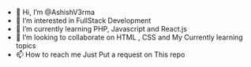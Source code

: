 - 👋 Hi, I’m @AshishV3rma
- 👀 I’m interested in FullStack Development
- 🌱 I’m currently learning PHP, Javascript and React.js
- 💞️ I’m looking to collaborate on HTML , CSS and My Currently learning topics
- 📫 How to reach me Just Put a request on This repo

<!---
AshishV3rma/AshishV3rma is a ✨ special ✨ repository because its `README.md` (this file) appears on your GitHub profile.
You can click the Preview link to take a look at your changes.
--->
